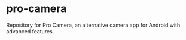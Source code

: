 # pro-camera
Repository for Pro Camera, an alternative camera app for Android with advanced features.
